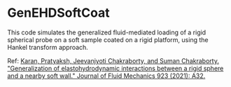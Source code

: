 # GenEHDSoftCoat
This code simulates the generalized fluid-mediated loading of a rigid spherical probe on a soft sample coated on a rigid platform, using the Hankel transform approach.

Ref: [Karan, Pratyaksh, Jeevanjyoti Chakraborty, and Suman Chakraborty. "Generalization of elastohydrodynamic interactions between a rigid sphere and a nearby soft wall." Journal of Fluid Mechanics 923 (2021): A32.](https://www.cambridge.org/core/journals/journal-of-fluid-mechanics/article/generalization-of-elastohydrodynamic-interactions-between-a-rigid-sphere-and-a-nearby-soft-wall/551C3A1E5807ED5F4F3086FD36ED2DAD)
